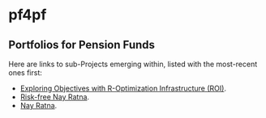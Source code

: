 # pf4pf
## Portfolios for Pension Funds
Here are links to sub-Projects emerging within, listed with the most-recent ones first:
- [Exploring Objectives with R-Optimization Infrastructure (ROI)](./momentObjective.md).
- [Risk-free Nay Ratna](./riskfreeNayRatna.md).
- [Nay Ratna](nayRatna/nayRatna.md).
